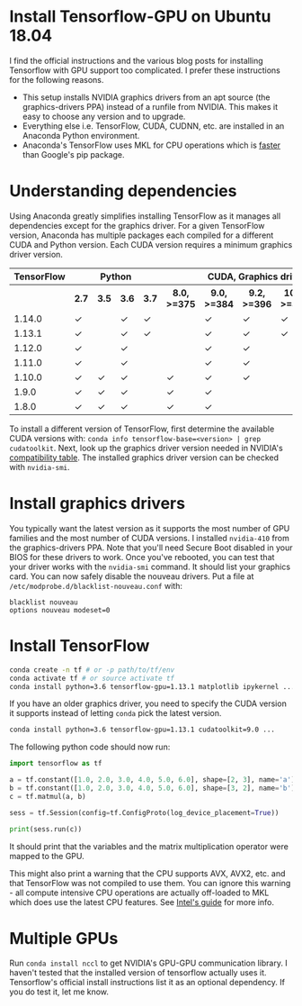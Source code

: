 # Install Tensorflow-GPU on Ubuntu 18.04

I find the official instructions and the various blog posts for installing Tensorflow with GPU support too complicated. I prefer these instructions for the following reasons.

- This setup installs NVIDIA graphics drivers from an apt source (the graphics-drivers PPA) instead of a runfile from NVIDIA. This makes it easy to choose any version and to upgrade.
- Everything else i.e. TensorFlow, CUDA, CUDNN, etc. are installed in an Anaconda Python environment.
- Anaconda's TensorFlow uses MKL for CPU operations which is [faster](https://www.anaconda.com/tensorflow-in-anaconda) than Google's pip package.


# Understanding dependencies

Using Anaconda greatly simplifies installing TensorFlow as it manages all dependencies except for the graphics driver. For a given TensorFlow version, Anaconda has multiple packages each compiled for a different CUDA and Python version. Each CUDA version requires a minimum graphics driver version.

<table>
    <tr>
        <th>TensorFlow</th>
        <th colspan=4>Python</th>
        <th colspan=5>CUDA, Graphics driver</th>
    </tr>
    <tr>
        <th></th>
        <th>2.7</th><th>3.5</th><th>3.6</th><th>3.7</th>
        <th>8.0, >=375</th><th>9.0, >=384</th><th>9.2, >=396</th><th>10.0, >=410</th><th>10.1, >=418</th>
    </tr>
    <tr>
        <td>1.14.0</td>
        <td>✓</td><td> </td><td>✓</td><td>✓</td>
        <td> </td><td>✓</td><td>✓</td><td>✓</td><td>✓</td>
    </tr>
    <tr>
        <td>1.13.1</td>
        <td>✓</td><td> </td><td>✓</td><td>✓</td>
        <td> </td><td>✓</td><td>✓</td><td>✓</td><td> </td>
    </tr>
    <tr>
        <td>1.12.0</td>
        <td>✓</td><td> </td><td>✓</td><td> </td>
        <td> </td><td>✓</td><td>✓</td><td> </td><td> </td>
    </tr>
    <tr>
        <td>1.11.0</td>
        <td>✓</td><td> </td><td>✓</td><td> </td>
        <td> </td><td>✓</td><td>✓</td><td> </td><td> </td>
    </tr>
    <tr>
        <td>1.10.0</td>
        <td>✓</td><td>✓</td><td>✓</td><td> </td>
        <td>✓</td><td>✓</td><td>✓</td><td> </td><td> </td>
    </tr>
    <tr>
        <td>1.9.0</td>
        <td>✓</td><td>✓</td><td>✓</td><td> </td>
        <td>✓</td><td>✓</td><td> </td><td> </td><td> </td>
    </tr>
    <tr>
        <td>1.8.0</td>
        <td>✓</td><td>✓</td><td>✓</td><td> </td>
        <td>✓</td><td>✓</td><td> </td><td> </td><td> </td>
    </tr>
</table>

To install a different version of TensorFlow, first determine the available CUDA versions with: `conda info tensorflow-base=<version> | grep cudatoolkit`. Next, look up the graphics driver version needed in NVIDIA's [compatibility table](https://docs.nvidia.com/deploy/cuda-compatibility/index.html#binary-compatibility__table-toolkit-driver). The installed graphics driver version can be checked with `nvidia-smi`.


# Install graphics drivers

You typically want the latest version as it supports the most number of GPU families and the most number of CUDA versions. I installed `nvidia-410` from the graphics-drivers PPA. Note that you'll need Secure Boot disabled in your BIOS for these drivers to work. Once you've rebooted, you can test that your driver works with the `nvidia-smi` command. It should list your graphics card. You can now safely disable the nouveau drivers. Put a file at `/etc/modprobe.d/blacklist-nouveau.conf` with:

```
blacklist nouveau
options nouveau modeset=0
```


# Install TensorFlow

```bash
conda create -n tf # or -p path/to/tf/env
conda activate tf # or source activate tf
conda install python=3.6 tensorflow-gpu=1.13.1 matplotlib ipykernel ...
```

If you have an older graphics driver, you need to specify the CUDA version it supports instead of letting `conda` pick the latest version.

```bash
conda install python=3.6 tensorflow-gpu=1.13.1 cudatoolkit=9.0 ...
```

The following python code should now run:

```python
import tensorflow as tf

a = tf.constant([1.0, 2.0, 3.0, 4.0, 5.0, 6.0], shape=[2, 3], name='a')
b = tf.constant([1.0, 2.0, 3.0, 4.0, 5.0, 6.0], shape=[3, 2], name='b')
c = tf.matmul(a, b)

sess = tf.Session(config=tf.ConfigProto(log_device_placement=True))

print(sess.run(c))
```

It should print that the variables and the matrix multiplication operator were mapped to the GPU.

This might also print a warning that the CPU supports AVX, AVX2, etc. and that TensorFlow was not compiled to use them. You can ignore this warning - all compute intensive CPU operations are actually off-loaded to MKL which does use the latest CPU features. See [Intel's guide](https://software.intel.com/en-us/articles/intel-optimization-for-tensorflow-installation-guide) for more info.


# Multiple GPUs

Run `conda install nccl` to get NVIDIA's GPU-GPU communication library. I haven't tested that the installed version of tensorflow actually uses it. Tensorflow's official install instructions list it as an optional dependency. If you do test it, let me know.
